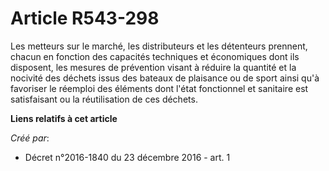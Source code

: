 # Article R543-298

Les  metteurs sur le marché, les distributeurs et les détenteurs prennent,  chacun en fonction des capacités techniques et
économiques dont ils  disposent, les mesures de prévention visant à réduire la quantité et la  nocivité des déchets issus des
bateaux de plaisance ou de sport ainsi  qu'à favoriser le réemploi des éléments dont l'état fonctionnel et  sanitaire est
satisfaisant ou la réutilisation de ces déchets.

**Liens relatifs à cet article**

_Créé par_:

  - Décret n°2016-1840 du 23 décembre 2016 - art. 1
